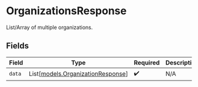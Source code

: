 # OrganizationsResponse

List/Array of multiple organizations.


## Fields

| Field                                                                  | Type                                                                   | Required                                                               | Description                                                            |
| ---------------------------------------------------------------------- | ---------------------------------------------------------------------- | ---------------------------------------------------------------------- | ---------------------------------------------------------------------- |
| `data`                                                                 | List[[models.OrganizationResponse](../models/organizationresponse.md)] | :heavy_check_mark:                                                     | N/A                                                                    |